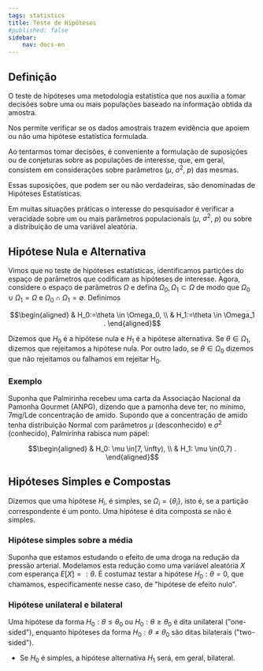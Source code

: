 ```yaml
---
tags: statistics
title: Teste de Hipóteses
#published: false
sidebar:
    nav: docs-en
---
```


## Definição 

O teste de hipóteses uma metodologia estatística que nos auxilia a tomar decisões sobre uma ou mais populações baseado na informação obtida da amostra.

Nos permite verificar se os dados amostrais trazem evidência que apoiem ou não uma hipótese estatística formulada.

Ao tentarmos tomar decisões, é conveniente a formulação de suposições ou de conjeturas sobre as populações de interesse, que, em geral, consistem em considerações sobre parâmetros ($\mu$, $\sigma^2$, $p$) das mesmas.

Essas suposições, que podem ser ou não verdadeiras, são denominadas de Hipóteses Estatísticas.

Em muitas situações práticas o interesse do pesquisador é verificar a veracidade sobre um ou mais parâmetros populacionais ($\mu$, $\sigma^2$, $p$) ou sobre a distribuição de uma variável aleatória.

## Hipótese Nula e Alternativa

Vimos que no teste de hipóteses estatísticas, identificamos partições do espaço de parâmetros que codificam as hipóteses de interesse.
Agora, considere o espaço de parâmetros $\Omega$ e defina $\Omega_0, \Omega_1 \subset \Omega$ de modo que $\Omega_0 \cup \Omega_1=\Omega$ e $\Omega_0 \cap \Omega_1=\emptyset$. Definimos

$$\begin{aligned}
& H_0:=\theta \in \Omega_0, \\
& H_1:=\theta \in \Omega_1 .
\end{aligned}$$

Dizemos que $H_0$ é a hipótese nula e $H_1$ é a hipótese alternativa.
Se $\theta \in \Omega_1$, dizemos que rejeitamos a hipótese nula. Por outro lado, se $\theta \in \Omega_0$ dizemos que não rejeitamos ou falhamos em rejeitar $\mathrm{H}_0$.

### Exemplo

Suponha que Palmirinha recebeu uma carta da Associação Nacional da Pamonha Gourmet (ANPG), dizendo que a pamonha deve ter, no mínimo, $7 \mathrm{mg} / \mathrm{L} \mathrm{de}$ concentração de amido. Supondo que a concentração de amido tenha distribuição Normal com parâmetros $\mu$ (desconhecido) e $\sigma^2$ (conhecido), Palmirinha rabisca num papel:

$$\begin{aligned}
& H_0: \mu \in[7, \infty), \\
& H_1: \mu \in(0,7) .
\end{aligned}$$

## Hipóteses Simples e Compostas

Dizemos que uma hipótese $H_i$, é simples, se $\Omega_i=\{\theta_i\}$, isto é, se a partição correspondente é um ponto. Uma hipótese é dita composta se não é simples.

### Hipótese simples sobre a média

Suponha que estamos estudando o efeito de uma droga na redução da pressão arterial. Modelamos esta redução como uma variável aleatória $X$ com esperança $E[X]=: \theta$. É costumaz testar a hipótese $H_0: \theta=0$, que chamamos, especificamente nesse caso, de "hipótese de efeito nulo".

### Hipótese unilateral e bilateral

Uma hipótese da forma $H_0: \theta \leq \theta_0$ ou $H_0: \theta \geq \theta_0$ é dita unilateral ("one-sided"), enquanto hipóteses da forma $H_0: \theta \neq \theta_0$ são ditas bilaterais ("two-sided").

- Se $H_0$ é simples, a hipótese alternativa $H_1$ será, em geral, bilateral.
